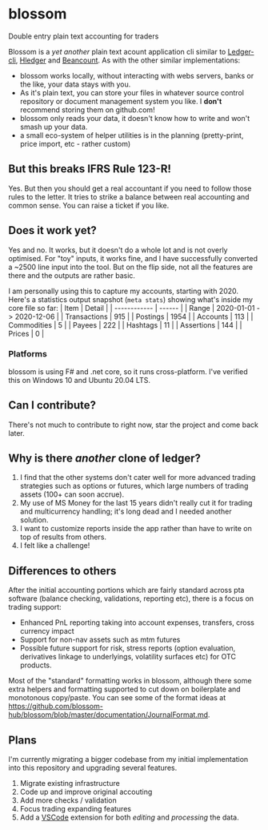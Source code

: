 # blossom
Double entry plain text accounting for traders

Blossom is a _yet another_ plain text acount application cli similar to [Ledger-cli](https://github.com/ledger/), [Hledger](https://github.com/simonmichael/hledger) and [Beancount](https://github.com/beancount). As with the other similar implementations:
- blossom works locally, without interacting with webs servers, banks or the like, your data stays with you.
- As it's plain text, you can store your files in whatever source control repository or document management system you like. I **don't** recommend storing them on github.com!
- blossom only reads your data, it doesn't know how to write and won't smash up your data.
- a small eco-system of helper utilities is in the planning (pretty-print, price import, etc - rather custom)

## But this breaks IFRS Rule 123-R!
Yes. But then you should get a real accountant if you need to follow those rules to the letter. It tries to strike a balance between real accounting and common sense. You can raise a ticket if you like.

## Does it work yet?
Yes and no. It works, but it doesn't do a whole lot and is not overly optimised. For "toy" inputs, it works fine, and I have successfully converted a ~2500 line input into the tool. But on the flip side, not all the features are there and the outputs are rather basic.

I am personally using this to capture my accounts, starting with 2020. Here's a statistics output snapshot (`meta stats`) showing what's inside my core file so far:
| Item         | Detail |
| ------------ | ------ |
| Range        | 2020-01-01 -> 2020-12-06 |
| Transactions | 915 |
| Postings     | 1954 |
| Accounts     | 113 |
| Commodities  | 5   |
| Payees       | 222 |
| Hashtags     | 11  |
| Assertions   | 144 |
| Prices       | 0   |

### Platforms
blossom is using F# and .net core, so it runs cross-platform. I've verified this on Windows 10 and Ubuntu 20.04 LTS.

## Can I contribute?
There's not much to contribute to right now, star the project and come back later.

## Why is there _another_ clone of ledger?
1. I find that the other systems don't cater well for more advanced trading strategies such as options or futures, which large numbers of trading assets (100+ can soon accrue).
1. My use of MS Money for the last 15 years didn't really cut it for trading and multicurrency handling; it's long dead and I needed another solution.
1. I want to customize reports inside the app rather than have to write on top of results from others.
1. I felt like a challenge!

## Differences to others
After the initial accounting portions which are fairly standard across pta software (balance checking, validations, reporting etc), there is a focus on trading support:
- Enhanced PnL reporting taking into account expenses, transfers, cross currency impact
- Support for non-nav assets such as mtm futures
- Possible future support for risk, stress reports (option evaluation, derivatives linkage to underlyings, volatility surfaces etc) for OTC products.

Most of the "standard" formatting works in blossom, although there some extra helpers and formatting supported to cut down on boilerplate and monotonous copy/paste. You can see some of the format ideas at https://github.com/blossom-hub/blossom/blob/master/documentation/JournalFormat.md.

## Plans
I'm currently migrating a bigger codebase from my initial implementation into this repository and upgrading several features.
1. Migrate existing infrastructure
1. Code up and improve original accouting
1. Add more checks / validation
1. Focus trading expanding features
1. Add a [VSCode](https://code.visualstudio.com/) extension for both _editing_ and _processing_ the data.
